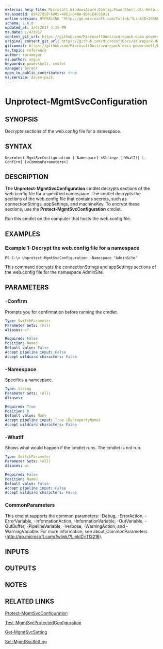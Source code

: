 ```yaml
---
external help file: Microsoft.WindowsAzure.Config.PowerShell.dll-Help.xml
ms.assetid: B5427058-AD05-49E1-B48A-9D41E4C0B011
online version: HYPERLINK "http://go.microsoft.com/fwlink/?LinkID=296562" http://go.microsoft.com/fwlink/?LinkID=296562
schema: 2.0.0
updated_at: 1/4/2017 4:35 PM
ms.date: 1/4/2017
content_git_url: https://github.com/MicrosoftDocs/azurepack-docs-powershell/blob/live/AzurePack-cmdlets/Configuration/v1.0/Unprotect-MgmtSvcConfiguration.md
original_content_git_url: https://github.com/MicrosoftDocs/azurepack-docs-powershell/blob/live/AzurePack-cmdlets/Configuration/v1.0/Unprotect-MgmtSvcConfiguration.md
gitcommit: https://github.com/MicrosoftDocs/azurepack-docs-powershell/blob/676435fba79c23d58e9141828e751b939d2694b8/AzurePack-cmdlets/Configuration/v1.0/Unprotect-MgmtSvcConfiguration.md
ms.topic: reference
author: tarameyer
ms.author: sngun
keywords: powershell, cmdlet
manager: byronr
open_to_public_contributors: true
ms.service: Azure-pack
---
```


# Unprotect-MgmtSvcConfiguration

## SYNOPSIS
Decrypts sections of the web.config file for a namespace.

## SYNTAX

```
Unprotect-MgmtSvcConfiguration [-Namespace] <String> [-WhatIf] [-Confirm] [<CommonParameters>]
```

## DESCRIPTION
The **Unprotect-MgmtSvcConfiguration** cmdlet decrypts sections of the web.config file for a specified namespace.
The cmdlet decrypts the sections of the web.config file that contains secrets, such as connectionStrings, appSettings, and machineKey.
To encrypt these sections, use the **Protect-MgmtSvcConfiguration** cmdlet.

Run this cmdlet on the computer that hosts the web.config file.

## EXAMPLES

### Example 1: Decrypt the web.config file for a namespace
```
PS C:\> Unprotect-MgmtSvcConfiguration -Namespace "AdminSite"
```

This command decrypts the connectionStrings and appSettings sections of the web.config file for the namespace AdminSite.

## PARAMETERS

### -Confirm
Prompts you for confirmation before running the cmdlet.

```yaml
Type: SwitchParameter
Parameter Sets: (All)
Aliases: cf

Required: False
Position: Named
Default value: False
Accept pipeline input: False
Accept wildcard characters: False
```

### -Namespace
Specifies a namespace.

```yaml
Type: String
Parameter Sets: (All)
Aliases: 

Required: True
Position: 0
Default value: None
Accept pipeline input: True (ByPropertyName)
Accept wildcard characters: False
```

### -WhatIf
Shows what would happen if the cmdlet runs.
The cmdlet is not run.

```yaml
Type: SwitchParameter
Parameter Sets: (All)
Aliases: wi

Required: False
Position: Named
Default value: False
Accept pipeline input: False
Accept wildcard characters: False
```

### CommonParameters
This cmdlet supports the common parameters: -Debug, -ErrorAction, -ErrorVariable, -InformationAction, -InformationVariable, -OutVariable, -OutBuffer, -PipelineVariable, -Verbose, -WarningAction, and -WarningVariable. For more information, see about_CommonParameters (http://go.microsoft.com/fwlink/?LinkID=113216).

## INPUTS

## OUTPUTS

## NOTES

## RELATED LINKS

[Protect-MgmtSvcConfiguration](xref:Configuration/v1.0/Protect-MgmtSvcConfiguration.md)

[Test-MgmtSvcProtectedConfiguration](xref:Configuration/v1.0/Test-MgmtSvcProtectedConfiguration.md)

[Get-MgmtSvcSetting](xref:Configuration/v1.0/Get-MgmtSvcSetting.md)

[Set-MgmtSvcSetting](xref:Configuration/v1.0/Set-MgmtSvcSetting.md)


